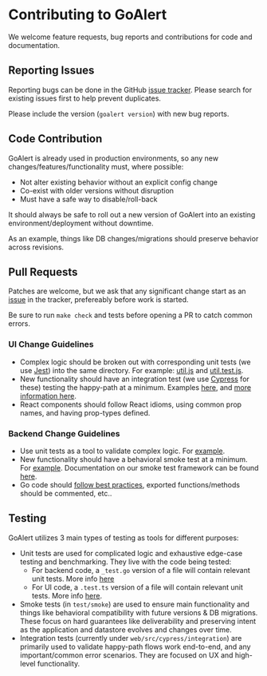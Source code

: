 # Contributing to GoAlert

We welcome feature requests, bug reports and contributions for code and documentation.

## Reporting Issues

Reporting bugs can be done in the GitHub [issue tracker](https://github.com/target/goalert/issues). Please search for existing issues first to help prevent duplicates.

Please include the version (`goalert version`) with new bug reports.

## Code Contribution

GoAlert is already used in production environments, so any new changes/features/functionality must, where possible:

- Not alter existing behavior without an explicit config change
- Co-exist with older versions without disruption
- Must have a safe way to disable/roll-back

It should always be safe to roll out a new version of GoAlert into an existing environment/deployment without downtime.

As an example, things like DB changes/migrations should preserve behavior across revisions.

## Pull Requests

Patches are welcome, but we ask that any significant change start as an [issue](https://github.com/target/goalert/issues/new) in the tracker, prefereably before work is started.

Be sure to run `make check` and tests before opening a PR to catch common errors.

### UI Change Guidelines

- Complex logic should be broken out with corresponding unit tests (we use [Jest](https://jestjs.io/docs/en/using-matchers)) into the same directory. For example: [util.js](./web/src/app/rotations/util.js) and [util.test.js](./web/src/app/rotations/util.test.js).
- New functionality should have an integration test (we use [Cypress](https://docs.cypress.io/guides/getting-started/writing-your-first-test.html#Write-a-simple-test) for these) testing the happy-path at a minimum. Examples [here](./web/src/cypress/integration/sidebar.ts), and [more information here](./web/src/cypress/README.md).
- React components should follow React idioms, using common prop names, and having prop-types defined.

### Backend Change Guidelines

- Use unit tests as a tool to validate complex logic. For [example](./schedule/rule/weekdayfilter_test.go).
- New functionality should have a behavioral smoke test at a minimum. For [example](./test/smoke/simplenotification_test.go). Documentation on our smoke test framework can be found [here](./test/smoke/README.md).
- Go code should [follow best practices](https://golang.org/doc/effective_go.html), exported functions/methods should be commented, etc..

## Testing

GoAlert utilizes 3 main types of testing as tools for different purposes:

- Unit tests are used for complicated logic and exhaustive edge-case testing and benchmarking. They live with the code being tested:
  - For backend code, a `_test.go` version of a file will contain relevant unit tests. More info [here](https://pkg.go.dev/testing)
  - For UI code, a `.test.ts` version of a file will contain relevant unit tests. More info [here](https://jestjs.io/docs/getting-started).
- Smoke tests (in `test/smoke`) are used to ensure main functionality and things like behavioral compatibility with future versions & DB migrations. These focus on hard guarantees like deliverability and preserving intent as the application and datastore evolves and changes over time.
- Integration tests (currently under `web/src/cypress/integration`) are primarily used to validate happy-path flows work end-to-end, and any important/common error scenarios. They are focused on UX and high-level functionality.

